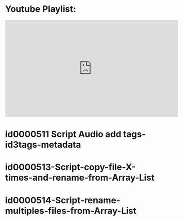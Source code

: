 # Youtube Playlist:
<iframe width="560" height="315" src="https://www.youtube.com/embed/U9gXArLy1d8" frameborder="0" allow="accelerometer; autoplay; encrypted-media; gyroscope; picture-in-picture" allowfullscreen></iframe>

# id0000511 Script Audio add tags-id3tags-metadata


# id0000513-Script-copy-file-X-times-and-rename-from-Array-List

# id0000514-Script-rename-multiples-files-from-Array-List
